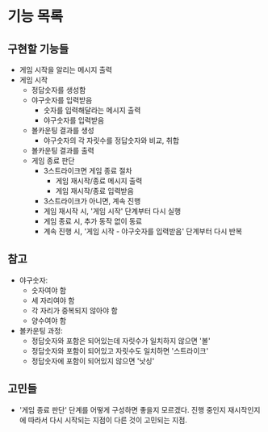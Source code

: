 # 기능 목록

## 구현할 기능들

- 게임 시작을 알리는 메시지 출력
- 게임 시작
  - 정답숫자를 생성함
  - 야구숫자를 입력받음
    - 숫자를 입력해달라는 메시지 출력
    - 야구숫자를 입력받음
  - 볼카운팅 결과를 생성
    - 야구숫자의 각 자릿수를 정답숫자와 비교, 취합
  - 볼카운팅 결과를 출력
  - 게임 종료 판단
    - 3스트라이크면 게임 종료 절차
      - 게임 재시작/종료 메시지 출력
      - 게임 재시작/종료 입력받음
    - 3스트라이크가 아니면, 계속 진행
    - 게임 재시작 시, '게임 시작' 단계부터 다시 실행
    - 게임 종료 시, 추가 동작 없이 동료
    - 계속 진행 시, '게임 시작 - 야구숫자를 입력받음' 단계부터 다시 반복

## 참고
- 야구숫자:
  - 숫자여야 함
  - 세 자리여야 함
  - 각 자리가 중복되지 않아야 함
  - 양수여야 함
- 볼카운팅 과정:
  - 정답숫자와 포함은 되어있는데 자릿수가 일치하지 않으면 '볼'
  - 정답숫자와 포함이 되어있고 자릿수도 일치하면 '스트라이크'
  - 정답숫자에 포함이 되어있지 않으면 '낫싱'

## 고민들
- '게임 종료 판단' 단계를 어떻게 구성하면 좋을지 모르겠다. 진행 중인지 재시작인지에 따라서 다시 시작되는 지점이 다른 것이 고민되는 지점.